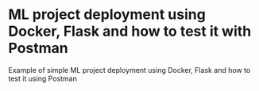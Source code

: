 # ML project deployment using Docker, Flask and how to test it with Postman
Example of simple ML project deployment using Docker, Flask and how to test it using Postman
